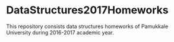 # DataStructures2017Homeworks
This repository consists data structures homeworks of Pamukkale University during 2016-2017 academic year.